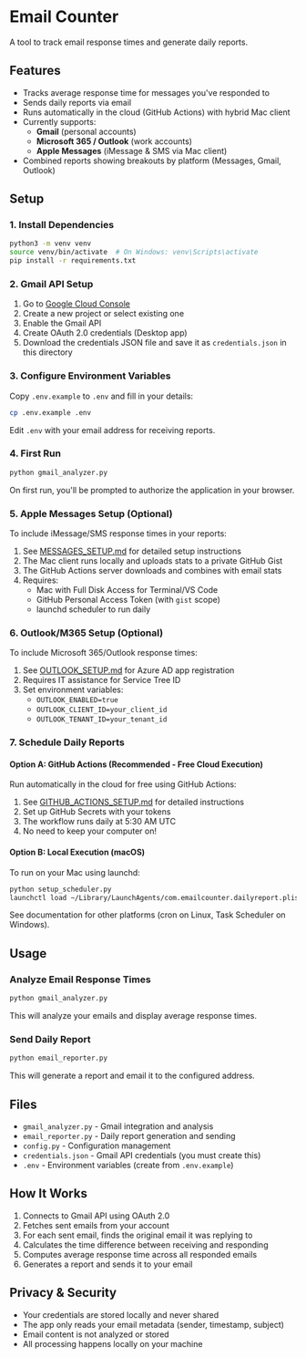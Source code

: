 # Email Counter

A tool to track email response times and generate daily reports.

## Features

- Tracks average response time for messages you've responded to
- Sends daily reports via email
- Runs automatically in the cloud (GitHub Actions) with hybrid Mac client
- Currently supports:
  - **Gmail** (personal accounts)
  - **Microsoft 365 / Outlook** (work accounts)
  - **Apple Messages** (iMessage & SMS via Mac client)
- Combined reports showing breakouts by platform (Messages, Gmail, Outlook)

## Setup

### 1. Install Dependencies

```bash
python3 -m venv venv
source venv/bin/activate  # On Windows: venv\Scripts\activate
pip install -r requirements.txt
```

### 2. Gmail API Setup

1. Go to [Google Cloud Console](https://console.cloud.google.com/)
2. Create a new project or select existing one
3. Enable the Gmail API
4. Create OAuth 2.0 credentials (Desktop app)
5. Download the credentials JSON file and save it as `credentials.json` in this directory

### 3. Configure Environment Variables

Copy `.env.example` to `.env` and fill in your details:

```bash
cp .env.example .env
```

Edit `.env` with your email address for receiving reports.

### 4. First Run

```bash
python gmail_analyzer.py
```

On first run, you'll be prompted to authorize the application in your browser.

### 5. Apple Messages Setup (Optional)

To include iMessage/SMS response times in your reports:

1. See [MESSAGES_SETUP.md](MESSAGES_SETUP.md) for detailed setup instructions
2. The Mac client runs locally and uploads stats to a private GitHub Gist
3. The GitHub Actions server downloads and combines with email stats
4. Requires:
   - Mac with Full Disk Access for Terminal/VS Code
   - GitHub Personal Access Token (with `gist` scope)
   - launchd scheduler to run daily

### 6. Outlook/M365 Setup (Optional)

To include Microsoft 365/Outlook response times:

1. See [OUTLOOK_SETUP.md](OUTLOOK_SETUP.md) for Azure AD app registration
2. Requires IT assistance for Service Tree ID
3. Set environment variables:
   - `OUTLOOK_ENABLED=true`
   - `OUTLOOK_CLIENT_ID=your_client_id`
   - `OUTLOOK_TENANT_ID=your_tenant_id`

### 7. Schedule Daily Reports

#### Option A: GitHub Actions (Recommended - Free Cloud Execution)

Run automatically in the cloud for free using GitHub Actions:

1. See [GITHUB_ACTIONS_SETUP.md](GITHUB_ACTIONS_SETUP.md) for detailed instructions
2. Set up GitHub Secrets with your tokens
3. The workflow runs daily at 5:30 AM UTC
4. No need to keep your computer on!

#### Option B: Local Execution (macOS)

To run on your Mac using launchd:

```bash
python setup_scheduler.py
launchctl load ~/Library/LaunchAgents/com.emailcounter.dailyreport.plist
```

See documentation for other platforms (cron on Linux, Task Scheduler on Windows).

## Usage

### Analyze Email Response Times

```bash
python gmail_analyzer.py
```

This will analyze your emails and display average response times.

### Send Daily Report

```bash
python email_reporter.py
```

This will generate a report and email it to the configured address.

## Files

- `gmail_analyzer.py` - Gmail integration and analysis
- `email_reporter.py` - Daily report generation and sending
- `config.py` - Configuration management
- `credentials.json` - Gmail API credentials (you must create this)
- `.env` - Environment variables (create from `.env.example`)

## How It Works

1. Connects to Gmail API using OAuth 2.0
2. Fetches sent emails from your account
3. For each sent email, finds the original email it was replying to
4. Calculates the time difference between receiving and responding
5. Computes average response time across all responded emails
6. Generates a report and sends it to your email

## Privacy & Security

- Your credentials are stored locally and never shared
- The app only reads your email metadata (sender, timestamp, subject)
- Email content is not analyzed or stored
- All processing happens locally on your machine

